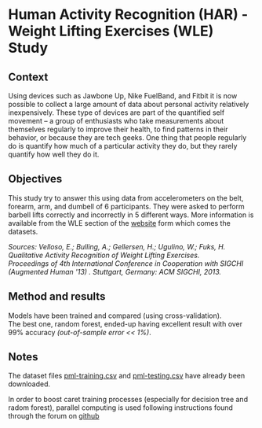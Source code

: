 # Human Activity Recognition (HAR) - Weight Lifting Exercises (WLE) Study

## Context
Using devices such as Jawbone Up, Nike FuelBand, and Fitbit it is now possible to collect a large amount of data about personal activity relatively inexpensively. These type of devices are part of the quantified self movement – a group of enthusiasts who take measurements about themselves regularly to improve their health, to find patterns in their behavior, or because they are tech geeks. One thing that people regularly do is quantify how much of a particular activity they do, but they rarely quantify how well they do it.

## Objectives
This study try to answer this using data from accelerometers on the belt, forearm, arm, and dumbell of 6 participants. They were asked to perform barbell lifts correctly and incorrectly in 5 different ways. More information is available from the WLE section of the [website](http:/groupware.les.inf.puc-rio.br/har) form which comes the datasets.

_Sources: Velloso, E.; Bulling, A.; Gellersen, H.; Ugulino, W.; Fuks, H. Qualitative Activity Recognition of Weight Lifting Exercises._  
_Proceedings of 4th International Conference in Cooperation with SIGCHI (Augmented Human '13) . Stuttgart, Germany: ACM SIGCHI, 2013._

## Method and results
Models have been trained and compared (using cross-validation).  
The best one, random forest, ended-up having excellent result with over 99% accuracy _(out-of-sample error << 1%)_.

## Notes
The dataset files [pml-training.csv](https://d396qusza40orc.cloudfront.net/predmachlearn/pml-training.csv) and [pml-testing.csv](https://d396qusza40orc.cloudfront.net/predmachlearn/pml-testing.csv) have already been downloaded.

In order to boost caret training processes (especially for decision tree and radom forest), parallel computing is used following instructions found through the forum on [github](https://github.com/lgreski/datasciencectacontent/blob/master/markdown/pml-randomForestPerformance.md)
